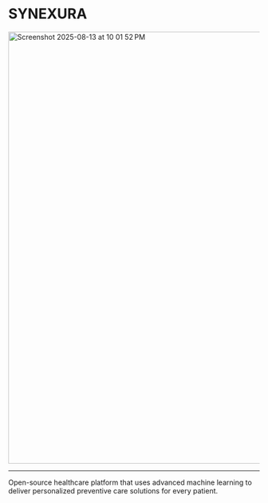 # SYNEXURA

<img width="1700" height="867" alt="Screenshot 2025-08-13 at 10 01 52 PM" src="https://github.com/user-attachments/assets/277f7ed7-c270-47d7-a290-891038275d64" />

________________________________________
Open-source healthcare platform that uses advanced machine learning to deliver personalized preventive care solutions for every patient.
